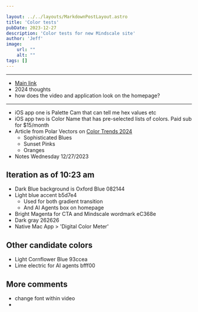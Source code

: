 ```yaml
---

layout: ../../layouts/MarkdownPostLayout.astro
title: 'Color tests'
pubDate: 2023-12-27
description: 'Color tests for new Mindscale site'
author: 'Jeff'
image:
    url: ""
    alt: ""
tags: []
---
```


***

* [Main link](https://mindscale-site-dev.web.app)
* 2024 thoughts
* how does the video and application look on the homepage?






***

* iOS app one is Palette Cam that can tell me hex values etc
* iOS app two is Color Name that has pre-selected lists of colors. Paid sub for $15/month
* Article from Polar Vectors on [Color Trends 2024](https://polarvectors.com/color-trends-2024/)
	* Sophisticated Blues
	* Sunset Pinks
	* Oranges
* Notes Wednesday 12/27/2023

## Iteration as of 10:23 am
* Dark Blue background is Oxford Blue 082144
* Light blue accent b5d7e4
	* Used for both gradient transition
	* And AI Agents box on homepage	
* Bright Magenta for CTA and Mindscale wordmark eC368e
* Dark gray 262626
* Native Mac App > 'Digital Color Meter'

## Other candidate colors
* Light Cornflower Blue 93ccea
* Lime electric for AI agents bfff00

## More comments
* change font within video 
* 








